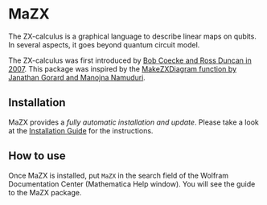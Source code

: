 # MaZX

The ZX-calculus is a graphical language to describe linear maps on qubits.
In several aspects, it goes beyond quantum circuit model.

The ZX-calculus was first introduced by [Bob Coecke and Ross Duncan in 2007](http://www.cs.ox.ac.uk/people/bob.coecke/GreenRed.pdf). This package was inspired by the [MakeZXDiagram function by Janathan Gorard and Manojna Namuduri](https://resources.wolframcloud.com/FunctionRepository/resources/MakeZXDiagram).

## Installation

MaZX provides a *fully automatic installation and update*. Please take a look at the [Installation Guide](./INSTALL.md) for the instructions.

## How to use

Once MaZX is installed, put `MaZX` in the search field of the Wolfram Documentation Center (Mathematica Help window). You will see the guide to the MaZX package.
